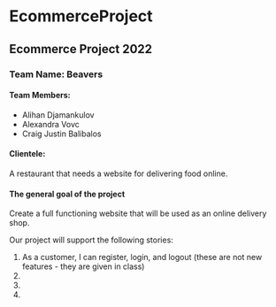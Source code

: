 # EcommerceProject
## Ecommerce Project 2022
### Team Name: Beavers
#### Team Members:
- Alihan Djamankulov
- Alexandra Vovc
- Craig Justin Balibalos

#### Clientele: 
A restaurant that needs a website for delivering food online.

#### The general goal of the project
Create a full functioning website that will be used as an online delivery shop. 

Our project will support the following stories:
1. As a customer, I can register, login, and logout (these are not new features - they are given in class)
1.
1.
1.
